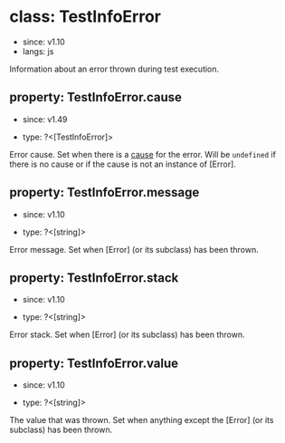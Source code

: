 # class: TestInfoError
* since: v1.10
* langs: js

Information about an error thrown during test execution.

## property: TestInfoError.cause
* since: v1.49
- type: ?<[TestInfoError]>

Error cause. Set when there is a [cause](https://developer.mozilla.org/en-US/docs/Web/JavaScript/Reference/Global_Objects/Error/cause) for the error. Will be `undefined` if there is no cause or if the cause is not an instance of [Error].

## property: TestInfoError.message
* since: v1.10
- type: ?<[string]>

Error message. Set when [Error] (or its subclass) has been thrown.

## property: TestInfoError.stack
* since: v1.10
- type: ?<[string]>

Error stack. Set when [Error] (or its subclass) has been thrown.

## property: TestInfoError.value
* since: v1.10
- type: ?<[string]>

The value that was thrown. Set when anything except the [Error] (or its subclass) has been thrown.
